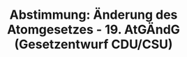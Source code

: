 ---
abstimmung:
  abstimmung: 2
  bundestagssitzung: 67
  datum: 11. November 2022
  legislaturperiode: 20
categories:
- Todo
data:
- title: Abstimmungsergebnis 20221111_2.pdf
  url: /res/2025-btw/abstimmungsergebnisse/20221111_2.pdf
- title: Abstimmungsergebnis 20221111_2_xls.xlsx
  url: /res/2025-btw/abstimmungsergebnisse/20221111_2_xls.xlsx
- title: Abstimmungsergebnis 20221111_2_xls.csv
  url: /res/2025-btw/abstimmungsergebnisse_csv/20221111_2_xls.csv
documents:
- local: /res/2025-btw/drucksachen/2003488.pdf
  summary: '### Gesetzesentwurf der CDU/CSU-Fraktion: 19. Änderung des Atomgesetzes


    Dieser Gesetzesentwurf der CDU/CSU-Fraktion zielt darauf ab, die drei letzten
    deutschen Kernkraftwerke Isar 2, Neckarwestheim 2 und Emsland bis mindestens Ende
    2024 weiterzubetreiben.  Dies soll die Energieversorgungssicherheit erhöhen, die
    Strompreise senken und die Abhängigkeit von russischem Gas verringern.


    **Kernpunkte und Ziele:**


    * Verlängerung der Betriebsgenehmigung der drei Kernkraftwerke bis mindestens
    31. Dezember 2024

    * Aufhebung der Kopplung der Betriebsgenehmigung an Reststrommengen

    * Sicherstellung der Energieversorgung und Preisstabilität

    * Verringerung der Abhängigkeit von russischem Gas

    * Beitrag zur europäischen Solidarität'
  title: Drucksache 20/3488
  url: https://dserver.bundestag.de/btd/20/034/2003488.pdf
- local: /res/2025-btw/drucksachen/2004357.pdf
  summary: '### Beschlussempfehlung des Umweltausschusses: Änderung des Atomgesetzes


    Der Ausschuss empfiehlt die Annahme des Regierungsentwurfs zur Änderung des Atomgesetzes
    (19. AtGÄndG), der den befristeten Weiterbetrieb von drei Kernkraftwerken ermöglicht,
    und die Ablehnung eines vergleichbaren Antrags der CDU/CSU-Fraktion.


    **Kernpunkte und Ziele:**


    * Befristeter Weiterbetrieb von Kernkraftwerken

    * Annahme des Regierungsentwurfs

    * Ablehnung des Antrags der CDU/CSU-Fraktion


    '
  title: Drucksache 20/4357
  url: https://dserver.bundestag.de/btd/20/043/2004357.pdf
ergebnis:
  AfD:
    enthaltung: 0
    gesamt: 79
    ja: 66
    nein: 0
    nichtabgegeben: 13
    ungueltig: 0
  Bündnis 90/Die Grünen:
    enthaltung: 0
    gesamt: 118
    ja: 0
    nein: 108
    nichtabgegeben: 10
    ungueltig: 0
  CDU/CSU:
    enthaltung: 0
    gesamt: 197
    ja: 173
    nein: 0
    nichtabgegeben: 24
    ungueltig: 0
  Die Linke:
    enthaltung: 0
    gesamt: 39
    ja: 0
    nein: 29
    nichtabgegeben: 10
    ungueltig: 0
  FDP:
    enthaltung: 0
    gesamt: 91
    ja: 0
    nein: 86
    nichtabgegeben: 5
    ungueltig: 0
  Fraktionslos:
    enthaltung: 0
    gesamt: 5
    ja: 3
    nein: 1
    nichtabgegeben: 1
    ungueltig: 0
  SPD:
    enthaltung: 0
    gesamt: 206
    ja: 0
    nein: 189
    nichtabgegeben: 17
    ungueltig: 0
layout: abstimmung
links:
- title: Link zu bundestag.de
  url: https://www.bundestag.de/parlament/plenum/abstimmung/abstimmung?id=818
preview: 'Deutscher Bundestag


  67. Sitzung des Deutschen Bundestages

  am Freitag, 11. November 2022


  Endgültiges Ergebnis der Namentlichen Abstimmung Nr. 2


  Gesetzentwurf der Fraktion der CDU/CSU

  Entwurf eines Neunzehnten Gesetzes zur Änderung des Atomgesetzes (19. AtGÄndG)

  - Drucksachen 20/3488 und 20/4357 -'
tags:
- Todo
title: 'Abstimmung: Änderung des Atomgesetzes - 19. AtGÄndG (Gesetzentwurf CDU/CSU)'
---